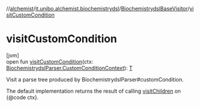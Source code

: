 //[alchemist](../../../index.md)/[it.unibo.alchemist.biochemistrydsl](../index.md)/[BiochemistrydslBaseVisitor](index.md)/[visitCustomCondition](visit-custom-condition.md)

# visitCustomCondition

[jvm]\
open fun [visitCustomCondition](visit-custom-condition.md)(ctx: [BiochemistrydslParser.CustomConditionContext](../-biochemistrydsl-parser/-custom-condition-context/index.md)): [T](../../it.unibo.alchemist.model.implementations.conditions/-neighborhood-present/index.md)

Visit a parse tree produced by BiochemistrydslParser#customCondition. 

The default implementation returns the result of calling [visitChildren](index.md#668592954%2FFunctions%2F-267951372) on {@code ctx}.
